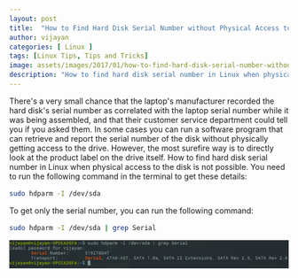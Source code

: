 ```yaml
---
layout: post
title:  "How to Find Hard Disk Serial Number without Physical Access to it"
author: vijayan
categories: [ Linux ]
tags: [Linux Tips, Tips and Tricks]
image: assets/images/2017/01/how-to-find-hard-disk-serial-number-without-physical-access.png
description: "How to find hard disk serial number in Linux when physical access to the disk is not possible. You need to run 'hdparm -I /dev/sda'"
---
```

There's a very small chance that the laptop's manufacturer recorded the hard disk's serial number as correlated with the laptop serial number while it was being assembled, and that their customer service department could tell you if you asked them. In some cases you can run a software program that can retrieve and report the serial number of the disk without physically getting access to the drive. However, the most surefire way is to directly look at the product label on the drive itself. How to find hard disk serial number in Linux when physical access to the disk is not possible. You need to run the following command in the terminal to get these details:

```bash
sudo hdparm -I /dev/sda
```

To get only the serial number, you can run the following command:

```bash
sudo hdparm -I /dev/sda | grep Serial
```

![find-hard-disk-serial-number-without-physical-access](/assets/images/2017/01/find-hard-disk-serial-number-without-physical-access.png "find-hard-disk-serial-number-without-physical-access")
